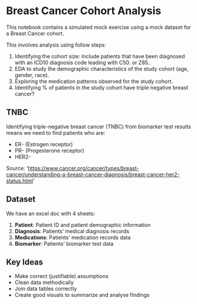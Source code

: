 # Breast Cancer Cohort Analysis

This notebook contains a simulated mock exercise using a mock dataset for a Breast Cancer cohort. 

This involves analysis using follow steps: 

1. Identifying the cohort size: Include patients that have been diagnosed with an ICD10 diagnosis code leading with C50. or Z85.. 
2. EDA to study the demographic characteristics of the study cohort (age, gender, race).
3. Exploring the medication patterns observed for the study cohort. 
4. Identifying % of patients in the study cohort have triple negative breast cancer?

## TNBC
Identifying triple-negative breast cancer (TNBC) from biomarker test results means we need to find patients who are:
- ER- (Estrogen receptor)
- PR- (Progesterone receptor)
- HER2-

Source: 'https://www.cancer.org/cancer/types/breast-cancer/understanding-a-breast-cancer-diagnosis/breast-cancer-her2-status.html'

## Dataset
We have an excel doc with 4 sheets:
1. **Patient**: Patient ID and patient demographic information
2. **Diagnosis**: Patients’ medical diagnosis records
3. **Medications**: Patients’ medication records data
4. **Biomarker**: Patients’ biomarker test data

## Key Ideas
- Make correct (justifiable) assumptions
- Clean data methodically
- Join data tables correctly
- Create good visuals to summarize and analyse findings
